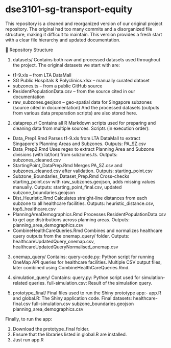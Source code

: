 # dse3101-sg-transport-equity
This repository is a cleaned and reorganized version of our original project repository. The original had too many commits and a disorganized file structure, making it difficult to maintain. This version provides a fresh start with a clear file hierarchy and updated documentation.

📁 Repository Structure
1. datasets/
Contains both raw and processed datasets used throughout the project.
The original datasets we start with are:
- t1-9.xls – from LTA DataMall
- SG Public Hospitals & Polyclinics.xlsx – manually curated dataset
- subzones.ts – from a public GitHub source
- ResidentPopulationData.csv – from the source cited in our documentation
- raw_subzones.geojson – geo-spatial data for Singapore subzones (source cited in documentation)
And the processed datasets (outputs from various data preparation scripts) are also stored here.

2. dataprep_r/
Contains all R Markdown scripts used for preparing and cleaning data from multiple sources.
Scripts (in execution order):
- Data_Prep1.Rmd
Parses t1-9.xls from LTA DataMall to extract Singapore's Planning Areas and Subzones.
Outputs: PA_SZ.csv
- Data_Prep2.Rmd
Uses regex to extract Planning Area and Subzone divisions (with lat/lon) from subzones.ts.
Outputs: subzones_cleaned.csv
- StartingPoint_DataPrep.Rmd
Merges PA_SZ.csv and subzones_cleaned.csv after validation.
Outputs: starting_point.csv
- Subzone_Boundaries_Dataset_Prep.Rmd
Cross-checks starting_point.csv with raw_subzones.geojson, adds missing values manually.
Outputs: starting_point_final.csv, updated subzone_boundaries.geojson
- Dist_Heuristic.Rmd
Calculates straight-line distances from each subzone to all healthcare facilities.
Outputs: heuristic_distance.csv, top5_healthcare.csv
- PlanningAreaDemographics.Rmd
Processes ResidentPopulationData.csv to get age distributions across planning areas.
Outputs: planning_area_demographics.csv
- CombineHealthCareQueries.Rmd
Combines and normalizes healthcare query outputs from the onemap_query/ folder.
Outputs: healthcareUpdatedQuery_onemap.csv, healthcareUpdatedQueryNormalised_onemap.csv

3. onemap_query/
Contains:
query-code.py: Python script for running OneMap API queries for healthcare facilities.
Multiple CSV output files, later combined using CombineHealthCareQueries.Rmd.

4. simulation_query/
Contains:
query.py: Python script used for simulation-related queries.
full-simulation.csv: Result of the simulation query.

5. prototype_final/
Final files used to run the Shiny prototype app:-
app.R and global.R: The Shiny application code.
Final datasets:
healthcare-final.csv
full-simulation.csv
subzone_boundaries.geojson
planning_area_demographics.csv

Finally, to run the app: 
1. Download the prototype_final folder.
2. Ensure that the libraries listed in global.R are installed. 
3. Just run app.R